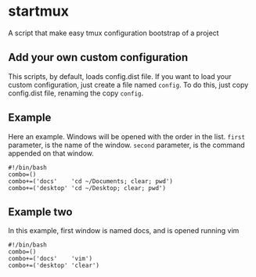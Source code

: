 # startmux
A script that make easy tmux configuration bootstrap of a project

## Add your own custom configuration

This scripts, by default, loads config.dist file. If you want to load your custom configuration, just create a file named `config`. To do this, just copy config.dist file, renaming the copy `config`.

## Example

Here an example. Windows will be opened with the order in the list. `first` parameter, is the name of the window. `second` parameter, is the command appended on that window.

    #!/bin/bash
    combo=()
    combo+=('docs'    'cd ~/Documents; clear; pwd')
    combo+=('desktop' 'cd ~/Desktop; clear; pwd')

## Example two

In this example, first window is named docs, and is opened running vim

    #!/bin/bash
    combo=()
    combo+=('docs'    'vim')
    combo+=('desktop' 'clear')


